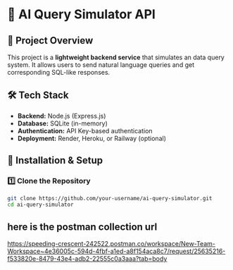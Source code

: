 # 🚀 AI Query Simulator API  

## 📌 Project Overview  
This project is a **lightweight backend service** that simulates an data query system. It allows users to send natural language queries and get corresponding SQL-like responses.

## 🛠 Tech Stack  
- **Backend:** Node.js (Express.js)  
- **Database:** SQLite (in-memory)  
- **Authentication:** API Key-based authentication  
- **Deployment:** Render, Heroku, or Railway (optional)  

## 🚀 Installation & Setup  
### 1️⃣ Clone the Repository  
```bash
git clone https://github.com/your-username/ai-query-simulator.git
cd ai-query-simulator
```

## here is the postman collection url
https://speeding-crescent-242522.postman.co/workspace/New-Team-Workspace~4e36005c-594d-4fbf-a1ed-a8f154aca8c7/request/25635216-f533820e-8479-43e4-adb2-22555c0a3aaa?tab=body
